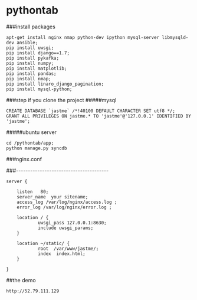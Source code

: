 # pythontab

###install packages

```
apt-get install nginx nmap python-dev ipython mysql-server libmysqld-dev ansible;
pip install uwsgi;
pip install django==1.7;
pip install pykafka;
pip install numpy;
pip install matplotlib;
pip install pandas;
pip install nmap;
pip install linaro_django_pagination;
pip install mysql-python;

```
###step if you clone the project
#####mysql
```
CREATE DATABASE `jastme` /*!40100 DEFAULT CHARACTER SET utf8 */;
GRANT ALL PRIVILEGES ON jastme.* TO 'jastme'@'127.0.0.1' IDENTIFIED BY 'jastme';
```
#####ubuntu server

```
cd /pythontab/app;
python manage.py syncdb
```
###nginx.conf

###---------------------------------------
```
server {  

    listen   80;
    server_name  your sitename;
    access_log /var/log/nginx/access.log ;
    error_log /var/log/nginx/error.log ;

    location / {
            uwsgi_pass 127.0.0.1:8630;
            include uwsgi_params;
    }

    location ~/static/ {
            root  /var/www/jastme/;
            index  index.html;
    }  

}
```

##the demo
```
http://52.79.111.129
```
